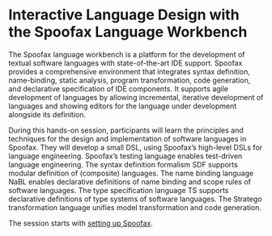 # Interactive Language Design with the Spoofax Language Workbench

The Spoofax language workbench is a platform for the development of textual software languages with state-of-the-art IDE support. Spoofax provides a comprehensive environment that integrates syntax definition, name-binding, static analysis, program transformation, code generation, and declarative specification of IDE components. It supports agile development of languages by allowing incremental, iterative development of languages and showing editors for the language under development alongside its definition.

During this hands-on session, participants will learn the principles and techniques for the design and implementation of software languages in Spoofax. They will develop a small DSL, using Spoofax’s high-level DSLs for language engineering. Spoofax’s testing language enables test-driven language engineering. The syntax definition formalism SDF supports modular definition of (composite) languages. The name binding language NaBL enables declarative definitions of name binding and scope rules of software languages. The type specification language TS supports declarative definitions of type systems of software languages. The Stratego transformation language unifies model transformation and code generation.

The session starts with [setting up Spoofax](setup.md).
